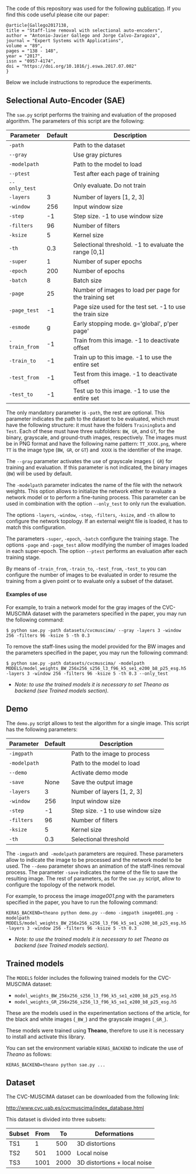 The code of this repository was used for the following [publication](https://www.sciencedirect.com/science/article/pii/S0957417417304712). If you find this code useful please cite our paper:

```
@article{Gallego2017138,
title = "Staff-line removal with selectional auto-encoders",
author = "Antonio-Javier Gallego and Jorge Calvo-Zaragoza",
journal = "Expert Systems with Applications",
volume = "89",
pages = "138 - 148",
year = "2017",
issn = "0957-4174",
doi = "https://doi.org/10.1016/j.eswa.2017.07.002"
}
```

Below we include instructions to reproduce the experiments.



## Selectional Auto-Encoder (SAE)

The `sae.py` script performs the training and evaluation of the proposed algorithm. The parameters of this script are the following:


| Parameter    | Default | Description                      |
| ------------ | ------- | -------------------------------- |
| `-path`      |         | Path to the dataset              |
| `--gray`     |         | Use gray pictures                |
| `-modelpath` |         | Path to the model to load        |
| `--ptest`    |         | Test after each page of training |
| `--only_test`|         | Only evaluate. Do not train      |
| `-layers`    |  3      | Number of layers [1, 2, 3]       |
| `-window`    |  256    | Input window size                |
| `-step`      |  -1     | Step size. -1 to use window size |
| `-filters`   |  96     | Number of filters                |
| `-ksize`     |  5      | Kernel size                      |
| `-th`        |  0.3    | Selectional threshold. -1 to evaluate the range [0,1]     |
| `-super`     |  1      | Number of super epochs           |
| `-epoch`     |  200    | Number of epochs                 |
| `-batch`     |  8      | Batch size                       |
| `-page`      |  25     | Number of images to load per page for the training set    |
| `-page_test` |  -1     | Page size used for the test set. -1 to use the train size |
| `-esmode`    |  g      | Early stopping mode. g='global', p'per page'              |
| `-train_from`| -1      | Train from this image. -1 to deactivate offset   |
| `-train_to`  | -1      | Train up to this image. -1 to use the entire set |
| `-test_from` | -1      | Test from this image. -1 to deactivate offset    |
| `-test_to`   | -1      | Test up to this image. -1 to use the entire set  |


The only mandatory parameter is `-path`, the rest are optional. This parameter indicates the path to the dataset to be evaluated, which must have the following structure: it must have the folders `TrainingData` and` Test`. Each of these must have three subfolders: `BW`,` GR`, and `GT`, for the binary, grayscale, and ground-truth images, respectively. The images must be in PNG format and have the following name pattern: `TT_XXXX.png`, where` TT` is the image type (`BW`,` GR`, or `GT`) and` XXXX` is the identifier of the image.

The `--gray` parameter activates the use of grayscale images (` GR`) for training and evaluation. If this parameter is not indicated, the binary images (`BW`) will be used by default.

The `-modelpath` parameter indicates the name of the file with the network weights. This option allows to initialize the network either to evaluate a network model or to perform a fine-tuning process. This parameter can be used in combination with the option `--only_test` to only run the evaluation. 

The options `-layers`, `-window`, `-step`, `-filters`, `-ksize`, and `-th` allow to configure the network topology. If an external weight file is loaded, it has to match this configuration.

The parameters `-super`, `-epoch`, `-batch` configure the training stage. The options `-page` and `-page_test` allow modifying the number of images loaded in each super-epoch. The option `--ptest` performs an evaluation after each training stage.

By means of `-train_from`, `-train_to`, `-test_from`, `-test_to` you can configure the number of images to be evaluated in order to resume the training from a given point or to evaluate only a subset of the dataset.



#### Examples of use 

For example, to train a network model for the gray images of the CVC-MUSCIMA dataset with the parameters specified in the paper, you may run the following command:

```
$ python sae.py -path datasets/cvcmuscima/ --gray -layers 3 -window 256 -filters 96 -ksize 5 -th 0.3
```

To remove the staff-lines using the model provided for the BW images and the parameters specified in the paper, you may run the following command:


```
$ python sae.py -path datasets/cvcmuscima/ -modelpath MODELS/model_weights_BW_256x256_s256_l3_f96_k5_se1_e200_b8_p25_esg.h5 -layers 3 -window 256 -filters 96 -ksize 5 -th 0.3 --only_test
```

* _Note: to use the trained models it is necessary to set Theano as backend (see Trained models section)._



## Demo

The `demo.py` script allows to test the algorithm for a single image. This script has the following parameters: 


| Parameter    | Default | Description                      |
| ------------ | ------- | -------------------------------- |
| `-imgpath`   |         | Path to the image to process     |
| `-modelpath` |         | Path to the model to load        |
| `--demo`     |         | Activate demo mode               |
| `-save`      |  None   | Save the output image            |
| `-layers`    |  3      | Number of layers [1, 2, 3]       |
| `-window`    |  256    | Input window size                |
| `-step`      |  -1     | Step size. -1 to use window size |
| `-filters`   |  96     | Number of filters                |
| `-ksize`     |  5      | Kernel size                      |
| `-th`        |  0.3    | Selectional threshold            |


The `-imgpath` and` -modelpath` parameters are required. These parameters allow to indicate the image to be processed and the network model to be used. The `--demo` parameter shows an animation of the staff-lines removal process. The parameter `-save` indicates the name of the file to save the resulting image. The rest of parameters, as for the `sae.py` script, allow to configure the topology of the network model.

For example, to process the image _image001.png_ with the parameters specified in the paper, you have to run the following command:

```
KERAS_BACKEND=theano python demo.py --demo -imgpath image001.png -modelpath MODELS/model_weights_BW_256x256_s256_l3_f96_k5_se1_e200_b8_p25_esg.h5 -layers 3 -window 256 -filters 96 -ksize 5 -th 0.3
```


* _Note: to use the trained models it is necessary to set Theano as backend (see Trained models section)._




## Trained models

The `MODELS` folder includes the following trained models for the CVC-MUSCIMA dataset: 

* `model_weights_BW_256x256_s256_l3_f96_k5_se1_e200_b8_p25_esg.h5`
* `model_weights_GR_256x256_s256_l3_f96_k5_se1_e200_b8_p25_esg.h5`

These are the models used in the experimentation sections of the article, for the black and white images (`_BW_`) and the grayscale images (`_GR_`).

These models were trained using **Theano**, therefore to use it is necessary to install and activate this library.

You can set the environment variable `KERAS_BACKEND` to indicate the use of _Theano_ as follows: 

```
KERAS_BACKEND=theano python sae.py ...
```


## Dataset

The CVC-MUSCIMA dataset can be downloaded from the following link:

http://www.cvc.uab.es/cvcmuscima/index_database.html

This dataset is divided into three subsets: 

| Subset  | From    | To      | Deformations   |
| ------- | ------- | ------- | -------------- |
| TS1     | 1       | 500     | 3D distortions |
| TS2     | 501     | 1000    | Local noise    |
| TS3     | 1001    | 2000    | 3D distortions + local noise |

